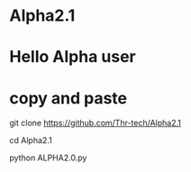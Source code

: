 # Alpha2.1
# Hello Alpha user


# copy and paste
git clone https://github.com/Thr-tech/Alpha2.1

cd Alpha2.1

python ALPHA2.0.py
